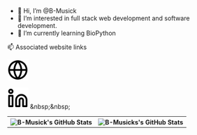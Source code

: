 - 👋 Hi, I’m @B-Musick
- 👀 I’m interested in full stack web development and software development.
- 🌱 I’m currently learning BioPython

📫 Associated website links 

[![website](./images/portfolio-link.svg)](http://www.brendanmusick.ca/)
&nbsp;&nbsp;

[![website](./images/linkedin-link.svg)]([https://www.linkedin.com/in/brendanmusick/](https://www.linkedin.com/in/brendanmusick/))
&nbsp;&nbsp;

<table>
<th><img style="display:block;" width="100%" height="100%" alt="B-Musick's GitHub Stats" src="https://github-readme-stats.vercel.app/api?username=B-Musick&show_icons=true&hide_border=false&title_color=ff652f&icon_color=FFE400&bg_color=09131B&text_color=ffffff&border_color=0c1a25" /></th> 
<th><img style="display:block;" width="100%" height="100%" alt="B-Musicks's GitHub Stats" src="https://github-readme-stats.vercel.app/api/top-langs/?username=B-Musick&layout=compact" /></th>
</table>


<!---
B-Musick/B-Musick is a ✨ special ✨ repository because its `README.md` (this file) appears on your GitHub profile.
You can click the Preview link to take a look at your changes.
--->
